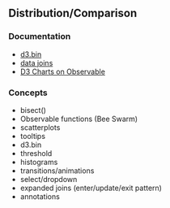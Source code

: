 ## Distribution/Comparison

### Documentation
- <a href="https://observablehq.com/@d3/d3-bin">d3.bin</a>
- <a href="https://observablehq.com/@d3/selection-join">data joins</a>
- <a href="https://observablehq.com/@d3/beeswarm?collection=@d3/charts">D3 Charts on Observable</a>

### Concepts
- bisect()
- Observable functions (Bee Swarm)
- scatterplots
- tooltips
- d3.bin
- threshold
- histograms
- transitions/animations
- select/dropdown
- expanded joins (enter/update/exit pattern)
- annotations